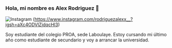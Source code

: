 ### Hola,  mi nombre es Alex Rodriguez 👋

![Instagram](https://img.shields.io/badge/Instagram-E4405F?style=for-the-badge&logo=instagram&logoColor=white) (https://www.instagram.com/rodriguezalexx__?igsh=aXc4ODVlZjdqcHl3)

Soy estudiante del colegio PROA, sede Laboulaye.
Estoy cursando mi último año como estudiante de secundario y voy a arrancar la universidad.
